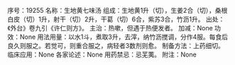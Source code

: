 序号：19255
名称：生地黄七味汤
组成：生地黄1升（切），生姜2合（切），桑根白皮（切）1升，射干（切）2升，干葛（切）6合，紫苏3合，竹沥1升。
出处：《外台》卷九引《许仁则方》。
主治：热嗽，但遇于热便发者。
加减：None
功效：None
用法用量：以水1斗，煮取3升，去滓，纳竹沥搅调，分作4服。每食后良久则服之。若觉可，则重合服之，病轻者3数剂则愈。
制备方法：上药细切。
临床应用：None
各家论述：None
用药禁忌：忌芜荑。
附注：None
